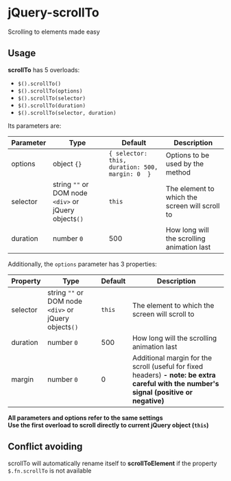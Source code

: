 # jQuery-scrollTo
Scrolling to elements made easy

## Usage
**scrollTo** has 5 overloads:

- `$().scrollTo()`
- `$().scrollTo(options)`
- `$().scrollTo(selector)`
- `$().scrollTo(duration)`
- `$().scrollTo(selector, duration)`

Its parameters are:

| Parameter | Type | Default | Description |
| --- | --- | --- | --- |
| options | object `{}` | `{ selector: this, duration: 500, margin: 0  }` | Options to be used by the method |
| selector | string `""` or DOM node `<div>` or jQuery object`$()` | `this` | The element to which the screen will scroll to |
| duration | number `0` | 500 | How long will the scrolling animation last |

Additionally, the `options` parameter has 3 properties:

| Property | Type | Default | Description |
| --- | --- | --- | --- |
| selector | string `""` or DOM node `<div>` or jQuery object`$()` | `this` | The element to which the screen will scroll to |
| duration | number `0` | 500 | How long will the scrolling animation last |
| margin | number `0` | 0 | Additional margin for the scroll (useful for fixed headers) **- note: be extra careful with the number's signal (positive or negative)** |

**All parameters and options refer to the same settings**<br>
**Use the first overload to scroll directly to current jQuery object (`this`)**

## Conflict avoiding
scrollTo will automatically rename itself to **scrollToElement** if the property `$.fn.scrollTo` is not available
